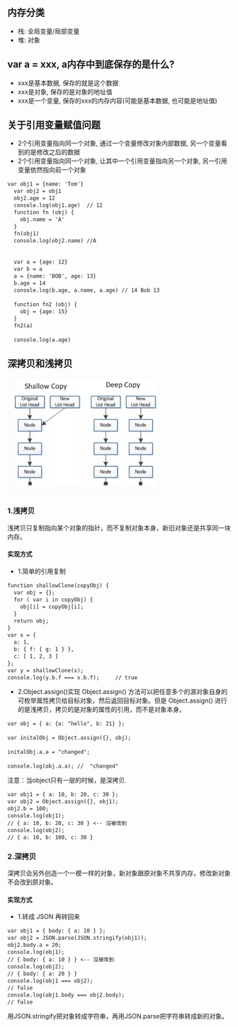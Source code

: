 ## 内存分类
* 栈: 全局变量/局部变量
* 堆: 对象
## var a = xxx, a内存中到底保存的是什么?
* xxx是基本数据, 保存的就是这个数据
* xxx是对象, 保存的是对象的地址值
* xxx是一个变量, 保存的xxx的内存内容(可能是基本数据, 也可能是地址值)
## 关于引用变量赋值问题
* 2个引用变量指向同一个对象, 通过一个变量修改对象内部数据, 另一个变量看到的是修改之后的数据
* 2个引用变量指向同一个对象, 让其中一个引用变量指向另一个对象, 另一引用变量依然指向前一个对象
```
var obj1 = {name: 'Tom'}
  var obj2 = obj1
  obj2.age = 12
  console.log(obj1.age)  // 12
  function fn (obj) {
    obj.name = 'A'
  }
  fn(obj1)
  console.log(obj2.name) //A


  var a = {age: 12}
  var b = a
  a = {name: 'BOB', age: 13}
  b.age = 14
  console.log(b.age, a.name, a.age) // 14 Bob 13

  function fn2 (obj) {
    obj = {age: 15}
  }
  fn2(a)

  console.log(a.age)
```
## 深拷贝和浅拷贝
![](img/1.png)
### 1.浅拷贝
浅拷贝只复制指向某个对象的指针，而不复制对象本身，新旧对象还是共享同一块内存。 
#### 实现方式 
- 1.简单的引用复制
```
function shallowClone(copyObj) {
  var obj = {};
  for ( var i in copyObj) {
    obj[i] = copyObj[i];
  }
  return obj;
}
var x = {
  a: 1,
  b: { f: { g: 1 } },
  c: [ 1, 2, 3 ]
};
var y = shallowClone(x);
console.log(y.b.f === x.b.f);     // true
```
- 2.Object.assign()实现
Object.assign() 方法可以把任意多个的源对象自身的可枚举属性拷贝给目标对象，然后返回目标对象。但是 Object.assign() 进行的是浅拷贝，拷贝的是对象的属性的引用，而不是对象本身。
```
var obj = { a: {a: "hello", b: 21} };

var initalObj = Object.assign({}, obj);

initalObj.a.a = "changed";

console.log(obj.a.a); //  "changed"
```  
注意：当object只有一层的时候，是深拷贝.
```
var obj1 = { a: 10, b: 20, c: 30 };
var obj2 = Object.assign({}, obj1);
obj2.b = 100;
console.log(obj1);
// { a: 10, b: 20, c: 30 } <-- 沒被改到
console.log(obj2);
// { a: 10, b: 100, c: 30 }
```
### 2.深拷贝
深拷贝会另外创造一个一模一样的对象，新对象跟原对象不共享内存，修改新对象不会改到原对象。
#### 实现方式
- 1.转成 JSON 再转回来
```
var obj1 = { body: { a: 10 } };
var obj2 = JSON.parse(JSON.stringify(obj1));
obj2.body.a = 20;
console.log(obj1);
// { body: { a: 10 } } <-- 沒被改到
console.log(obj2);
// { body: { a: 20 } }
console.log(obj1 === obj2);
// false
console.log(obj1.body === obj2.body);
// false
```
用JSON.stringify把对象转成字符串，再用JSON.parse把字符串转成新的对象。